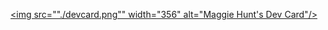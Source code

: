 <a href="https://app.daily.dev/maggierphunt"><img src=""./devcard.png"" width="356" alt="Maggie Hunt's Dev Card"/></a>

